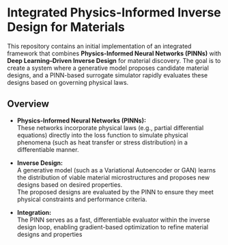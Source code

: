 # Integrated Physics-Informed Inverse Design for Materials

This repository contains an initial implementation of an integrated framework that combines **Physics-Informed Neural Networks (PINNs)** with **Deep Learning–Driven Inverse Design** for material discovery. The goal is to create a system where a generative model proposes candidate material designs, and a PINN-based surrogate simulator rapidly evaluates these designs based on governing physical laws.

## Overview

- **Physics-Informed Neural Networks (PINNs):**  
  These networks incorporate physical laws (e.g., partial differential equations) directly into the loss function to simulate physical phenomena (such as heat transfer or stress distribution) in a differentiable manner.

- **Inverse Design:**  
  A generative model (such as a Variational Autoencoder or GAN) learns the distribution of viable material microstructures and proposes new designs based on desired properties.  
  The proposed designs are evaluated by the PINN to ensure they meet physical constraints and performance criteria.

- **Integration:**  
  The PINN serves as a fast, differentiable evaluator within the inverse design loop, enabling gradient-based optimization to refine material designs and properties



